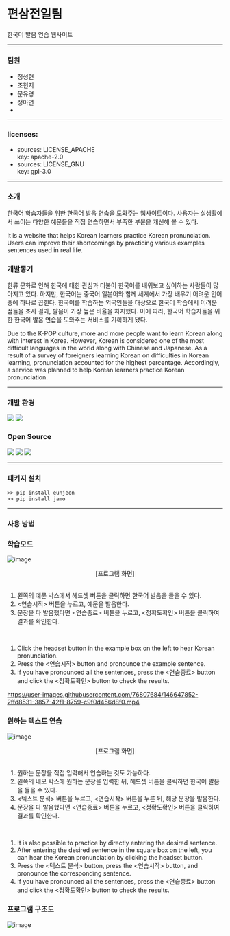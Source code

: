 # 편삼전일팀
한국어 발음 연습 웹사이트

----------------------------
### 팀원
  + 정성현 
  + 조현지 
  + 문유경 
  + 정아연 
  + 
----------------------------
### licenses:
- sources: LICENSE_APACHE</br>
   key: apache-2.0</br>
- sources: LICENSE_GNU</br>
   key: gpl-3.0</br>

----------------------------
### 소개
한국어 학습자들을 위한 한국어 발음 연습을 도와주는 웹사이트이다.
사용자는 실생활에서 쓰이는 다양한 예문들을 직접 연습하면서 부족한 부분을 개선해 볼 수 있다.

It is a website that helps Korean learners practice Korean pronunciation.
Users can improve their shortcomings by practicing various examples sentences used in real life.

### 개발동기
한류 문화로 인해 한국에 대한 관심과 더불어 한국어를 배워보고 싶어하는 사람들이 많아지고 있다.
하지만, 한국어는 중국어 일본어와 함께 세계에서 가장 배우기 어려운 언어 중에 하나로 꼽힌다.
한국어를 학습하는 외국인들을 대상으로 한국어 학습에서 어려운 점들을 조사 결과, 발음이 가장 높은 비율을 차지했다.
이에 따라, 한국어 학습자들을 위한 한국어 발음 연습을 도와주는 서비스를 기획하게 됐다.

Due to the K-POP culture, more and more people want to learn Korean along with interest in Korea.
However, Korean is considered one of the most difficult languages in the world along with Chinese and Japanese.
As a result of a survey of foreigners learning Korean on difficulties in Korean learning, pronunciation accounted for the highest percentage.
Accordingly, a service was planned to help Korean learners practice Korean pronunciation.

----------------------------
### 개발 환경
<p>
  <img src = "https://img.shields.io/badge/logo-python-red?logo=python">
  <img src = "https://img.shields.io/badge/logo-node.js-blue?logo=node.js">
</p>

### Open Source
<p>
  <img src = "https://shields.io/badge/python-enjeon-purple?logo=python&logoColor=purple">
  <img src = "https://shields.io/badge/python-jamo-green?logo=python&logoColor=green">
  <img src = "https://shields.io/badge/logo-webkit_speech_api-yellow?logo=google%20chrome&logoColor=yellow">
</p>

----------------------------

### 패키지 설치
    >> pip install eunjeon
    >> pip install jamo
    

----------------------------
### 사용 방법
### 학습모드

![image](https://user-images.githubusercontent.com/76807684/146647800-22fa30c6-d150-4e0e-8cdd-e6dadd159577.png)
<div align="center">[프로그램 화면]</div>
<br>

1. 왼쪽의 예문 박스에서 헤드셋 버튼을 클릭하면 한국어 발음을 들을 수 있다.
2. <연습시작> 버튼을 누르고, 예문을 발음한다.
3. 문장을 다 발음했다면 <연습종료> 버튼을 누르고, <정확도확인> 버튼을 클릭하여 결과를 확인한다.
<br>

1. Click the headset button in the example box on the left to hear Korean pronunciation.
2. Press the <연습시작> button and pronounce the example sentence.
3. If you have pronounced all the sentences, press the <연습종료> button and click the <정확도확인> button to check the results.

https://user-images.githubusercontent.com/76807684/146647852-2ffd8531-3857-42f1-8759-c9f0d456d8f0.mp4
<br>

### 원하는 텍스트 연습
![image](https://user-images.githubusercontent.com/76807684/146647812-32af07d0-7eae-46ac-a78d-11f508bfe068.png)
<div align="center">[프로그램 화면]</div>
<br>

1. 원하는 문장을 직접 입력해서 연습하는 것도 가능하다.
2. 왼쪽의 네모 박스에 원하는 문장을 입력한 뒤, 헤드셋 버튼을 클릭하면 한국어 발음을 들을 수 있다.
3. <텍스트 분석> 버튼을 누르고, <연습시작> 버튼을 누른 뒤, 해당 문장을 발음한다.
4. 문장을 다 발음했다면 <연습종료> 버튼을 누르고, <정확도확인> 버튼을 클릭하여 결과를 확인한다.
<br>

1. It is also possible to practice by directly entering the desired sentence.
2. After entering the desired sentence in the square box on the left, you can hear the Korean pronunciation by clicking the headset button.
3. Press the <텍스트 분석> button, press the <연습시작> button, and pronounce the corresponding sentence.
4. If you have pronounced all the sentences, press the <연습종료> button and click the <정확도확인> button to check the results.

### 프로그램 구조도
![image](https://user-images.githubusercontent.com/76807684/146647839-a22e9e29-47d0-4484-9794-868cfa634273.png)


